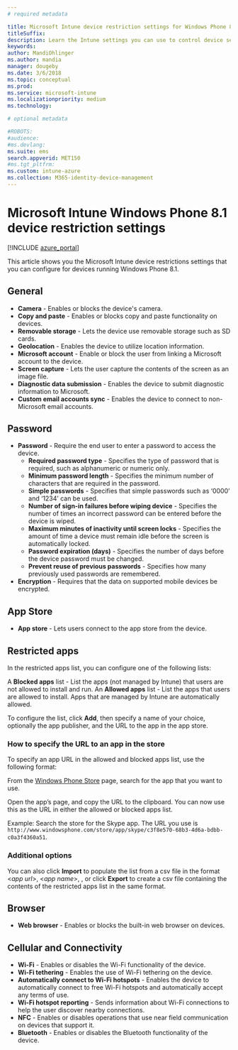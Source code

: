 ```yaml
---
# required metadata

title: Microsoft Intune device restriction settings for Windows Phone 8.1
titleSuffix:
description: Learn the Intune settings you can use to control device settings and functionality on devices running Windows Phone 8.1.
keywords:
author: MandiOhlinger
ms.author: mandia
manager: dougeby
ms.date: 3/6/2018
ms.topic: conceptual
ms.prod:
ms.service: microsoft-intune
ms.localizationpriority: medium
ms.technology:

# optional metadata

#ROBOTS:
#audience:
#ms.devlang:
ms.suite: ems
search.appverid: MET150
#ms.tgt_pltfrm:
ms.custom: intune-azure
ms.collection: M365-identity-device-management
---
```


# Microsoft Intune Windows Phone 8.1 device restriction settings

[!INCLUDE [azure_portal](./includes/azure_portal.md)]

This article shows you the Microsoft Intune device restrictions settings that you can configure for devices running Windows Phone 8.1.


## General

- 	**Camera** - Enables or blocks the device's camera.
- 	**Copy and paste** - Enables or blocks copy and paste functionality on devices.
- 	**Removable storage** - Lets the device use removable storage such as SD cards.
- 	**Geolocation** - Enables the device to utilize location information.
- 	**Microsoft account** - Enable or block the user from linking a Microsoft account to the device.
- 	**Screen capture** - Lets the user capture the contents of the screen as an image file.
- 	**Diagnostic data submission** - Enables the device to submit diagnostic information to Microsoft.
- 	**Custom email accounts sync** - Enables the device to connect to non-Microsoft email accounts.

## Password

- 	**Password** - Require the end user to enter a password to access the device.
	- 	**Required password type** - Specifies the type of password that is required, such as alphanumeric or numeric only.
	- 	**Minimum password length** - Specifies the minimum number of characters that are required in the password.
	- 	**Simple passwords** - Specifies that simple passwords such as ‘0000’ and ‘1234’ can be used.
	- 	**Number of sign-in failures before wiping device** - Specifies the number of times an incorrect password can be entered before the device is wiped.
	- 	**Maximum minutes of inactivity until screen locks** - Specifies the amount of time a device must remain idle before the screen is automatically locked.
	- 	**Password expiration (days)** - Specifies the number of days before the device password must be changed.
	- 	**Prevent reuse of previous passwords** - Specifies how many previously used passwords are remembered.
- 	**Encryption** - Requires that the data on supported mobile devices be encrypted.

## App Store

- 	**App store** - Lets users connect to the app store from the device.

## Restricted apps

In the restricted apps list, you can configure one of the following lists:

A **Blocked apps** list - List the apps (not managed by Intune) that users are not allowed to install and run.
An **Allowed apps** list - List the apps that users are allowed to install. Apps that are managed by Intune are automatically allowed.

To configure the list, click **Add**, then specify a name of your choice, optionally the app publisher, and the URL to the app in the app store.

### How to specify the URL to an app in the store

To specify an app URL in the allowed and blocked apps list, use the following format:

From the [Windows Phone Store](https://www.microsoft.com/store/apps/windows-phone) page, search for the app that you want to use.

Open the app’s page, and copy the URL to the clipboard. You can now use this as the URL in either the allowed or blocked apps list.

Example: Search the store for the Skype app. The URL you use is `http://www.windowsphone.com/store/app/skype/c3f8e570-68b3-4d6a-bdbb-c0a3f4360a51`.



### Additional options

You can also click **Import** to populate the list from a csv file in the format <*app url*>, <*app name*>, <app publisher>, or click **Export** to create a csv file containing the contents of the restricted apps list in the same format.


## Browser

- 	**Web browser** - Enables or blocks the built-in web browser on devices.

## Cellular and Connectivity

- 	**Wi-Fi** - Enables or disables the Wi-Fi functionality of the device.
- 	**Wi-Fi tethering** - Enables the use of Wi-Fi tethering on the device.
- 	**Automatically connect to Wi-Fi hotspots** - Enables the device to automatically connect to free Wi-Fi hotspots and automatically accept any terms of use.
- 	**Wi-Fi hotspot reporting** - Sends information about Wi-Fi connections to help the user discover nearby connections.
- 	**NFC** - Enables or disables operations that use near field communication on devices that support it.
- 	**Bluetooth** - Enables or disables the Bluetooth functionality of the device.
